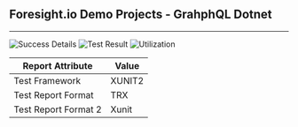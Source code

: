 
## Foresight.io Demo Projects - GrahphQL Dotnet

---
![Success Details](http://foresight.service.thundra.us/public/api/v1/badge/success?repoId=c242f1c9-bda4-4bd8-a6d9-e239ce8798ee)
![Test Result](http://foresight.service.thundra.us/public/api/v1/badge/test?repoId=c242f1c9-bda4-4bd8-a6d9-e239ce8798ee)
![Utilization](http://foresight.service.thundra.us/public/api/v1/badge/utilization?repoId=c242f1c9-bda4-4bd8-a6d9-e239ce8798ee)


| Report Attribute  | Value   |
|---|---|
| Test Framework  | XUNIT2 |
| Test Report Format  | TRX |
| Test Report Format 2| Xunit |
